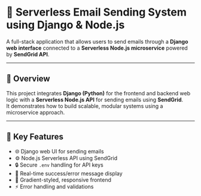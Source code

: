 # 📧 Serverless Email Sending System using Django & Node.js

A full-stack application that allows users to send emails through a **Django web interface** connected to a **Serverless Node.js microservice** powered by **SendGrid API**.

---

## 🚀 Overview

This project integrates **Django (Python)** for the frontend and backend web logic with a **Serverless Node.js API** for sending emails using **SendGrid**.  
It demonstrates how to build scalable, modular systems using a microservice approach.

---

## 🧩 Key Features

- 🌐 Django web UI for sending emails  
- ⚙️ Node.js Serverless API using SendGrid  
- 🔒 Secure `.env` handling for API keys  
- 🧾 Real-time success/error message display  
- 🎨 Gradient-styled, responsive frontend  
- ⚡ Error handling and validations  



